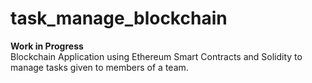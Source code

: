 ﻿# task_manage_blockchain
**Work in Progress**<br>
Blockchain Application using Ethereum Smart Contracts and Solidity to manage tasks given to members of a team.

<!-- steps to run the project:
1) create a new folder named <project_folder_name>
2) run 'truffle init'
3) create 'package.json' file and install dependencies using 'npm install'
4) create a file called '<contract_name>.sol'. This is to create a smart contract
5) add whatever you want in the above file and then compile it using command 'truffle compile'. This creates additional files in build folder if you want to check them out
6) Now we need to migrate the contract onto the blockchain. To do this we need to create a file under the folder 'migrations'. In this folder migrations are done according to the file number so be careful about that.
7) Name the file '2_deploy_contracts.js' and write the code. save it.
8) Now in command line type 'truffle migrate'. This will push the contract onto the blockchain and now it is permanent. Make sure you have ganache running before you try this step or else it wont work.
9) To check whether you have deployed successfully, use the console of truffle which you can enable by typing 'truffle console' in terminal. example shown below <br><br>
    todolist = await TodoList.deployed()<br>
    todolist.address<br><br>
10) if you get some address in Hex that means you have followed all the steps correctly.
11) you can also access other information like number of tasks etc. example shown below<br><br>
    task = await todoList.taskCount()<br>
    task.toNumber()<br><br>
12) if you have created a constructor in the file 'TodoList.sol', We will also see some tasks inside the blocks.
13) you can access them by using command 'task = await todolist.task(<id>)' in truffle console.
this will return some data. If you want some specific field in struct task then you can use command 
'task.content'. this example returns the content of the specific task of that particular id.  -->
